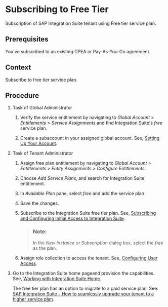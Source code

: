 <!-- loiocf0cc4cd21994bfd8892f508788382ce -->

# Subscribing to Free Tier

Subscription of SAP Integration Suite tenant using Free tier service plan.



<a name="loiocf0cc4cd21994bfd8892f508788382ce__prereq_nx3_gtm_brb"/>

## Prerequisites

You've subscribed to an existing CPEA or Pay-As-You-Go agreement.



## Context

Subscribe to free tier service plan.



## Procedure

1.  Task of Global Administrator

    1.  Verify the service entitlement by navigating to *Global Account* \> *Entitlements* \> *Service Assignments* and find Integration Suite's *free* service plan.

    2.  Create a subaccount in your assigned global account. See, [Setting Up Your Account](setting-up-your-account-079c68f.md).


2.  Task of Tenant Administrator

    1.  Assign free plan entitlement by navigating to *Global Account* \> *Entitlements* \> *Entity Assignments* \> *Configure Entitlements*.

    2.  Choose *Add Service Plans*, and search for Integration Suite entitlement.

    3.  In *Available Plan* pane, select *free* and add the service plan.

    4.  Save the changes.

    5.  Subscribe to the Integration Suite free tier plan. See, [Subscribing and Configuring Initial Access to Integration Suite](subscribing-and-configuring-initial-access-to-integration-suite-8a3c8b7.md).

        > ### Note:  
        > In the *New Instance or Subscription* dialog box, select the *free* as the plan.

    6.  Assign role collection to access the tenant. See, [Configuring User Access](../configuring-user-access-2c6214a.md).


3.  Go to the Integration Suite home pageand provision the capabilities. See, [Working with Integration Suite Home](../20-Working_with_SAP_Integration_Suite_Home/working-with-integration-suite-home-a53dce3.md).

    The free tier plan has an option to migrate to a paid service plan. See: [SAP Integration Suite – How to seamlessly upgrade your tenant to a higher service plan](https://blogs.sap.com/2021/09/27/sap-integration-suite-how-to-seamlessly-upgrade-your-tenant-to-a-higher-service-plan/).


